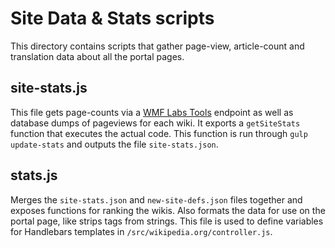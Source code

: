# Site Data & Stats scripts

This directory contains scripts that gather page-view, article-count and translation data about all the portal pages.

## site-stats.js
This file gets page-counts via a [WMF Labs Tools](https://tools.wmflabs.org/pagecounts/pagecounts.json) endpoint as well as database dumps of pageviews for each wiki.
It exports a `getSiteStats` function that executes the actual code. This function is run through `gulp update-stats` and outputs the file `site-stats.json`.

## stats.js
Merges the `site-stats.json` and `new-site-defs.json` files together and exposes functions for ranking the wikis.
Also formats the data for use on the portal page, like strips tags from strings. This file is used to define variables for Handlebars templates in `/src/wikipedia.org/controller.js`.
